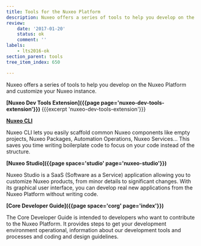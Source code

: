 ```yaml
---
title: Tools for the Nuxeo Platform
description: Nuxeo offers a series of tools to help you develop on the Nuxeo Platform and customize your Nuxeo instance.
review:
    date: '2017-01-20'
    status: ok
    comment: ''
labels:
    - lts2016-ok
section_parent: tools
tree_item_index: 650

---
```


Nuxeo offers a series of tools to help you develop on the Nuxeo Platform and customize your Nuxeo instance.

**[Nuxeo Dev Tools Extension]({{page page='nuxeo-dev-tools-extension'}})**
{{{excerpt 'nuxeo-dev-tools-extension'}}}

**[Nuxeo CLI](https://www.npmjs.com/package/nuxeo-cli)**

Nuxeo CLI lets you easily scaffold common Nuxeo components like empty projects, Nuxeo Packages, Automation Operations, Nuxeo Services... This saves you time writing boilerplate code to focus on your code instead of the structure.

**[Nuxeo Studio]({{page space='studio' page='nuxeo-studio'}})**

Nuxeo Studio is a SaaS (Software as a Service) application allowing you to customize Nuxeo products, from minor details to significant changes. With its graphical user interface, you can develop real new applications from the Nuxeo Platform without writing code.

**[Core Developer Guide]({{page space='corg' page='index'}})**

The Core Developer Guide is intended to developers who want to contribute to the Nuxeo Platform. It provides steps to get your development environment operational, information about our development tools and processes and coding and design guidelines.
